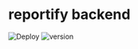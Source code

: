 # reportify backend

![Deploy](https://github.com/fy23-gw-gackathon/reportify-backend/workflows/Deploy/badge.svg)
![version](https://img.shields.io/badge/version-1.0--SNAPSHOT-blue.svg)
